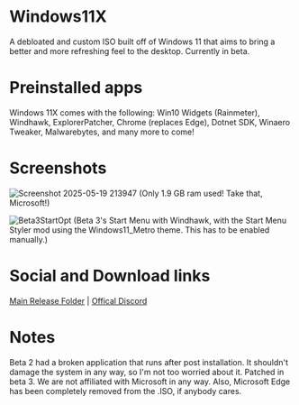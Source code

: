 # Windows11X

A debloated and custom ISO built off of Windows 11 that aims to bring a better and more refreshing feel to the desktop.
Currently in beta.

# Preinstalled apps
Windows 11X comes with the following:
Win10 Widgets (Rainmeter), Windhawk, ExplorerPatcher, Chrome (replaces Edge), Dotnet SDK, Winaero Tweaker, Malwarebytes,
and many more to come!

# Screenshots
![Screenshot 2025-05-19 213947](https://github.com/user-attachments/assets/2db53d6f-7e62-4609-b6cf-74cc6d8acc81)
(Only 1.9 GB ram used! Take that, Microsoft!)

![Beta3StartOpt](https://github.com/user-attachments/assets/d3c6b5c5-3f08-407a-b5e5-f0942cff1931)
(Beta 3's Start Menu with Windhawk, with the Start Menu Styler mod using the Windows11_Metro theme. This has to be enabled manually.)

# Social and Download links
[Main Release Folder](https://drive.google.com/drive/folders/1i1lXDxW5kFV1qbbKCxSTP1VCuqici0U2?usp=sharing) |
[Offical Discord](https://discord.gg/fUQucspA)

# Notes
Beta 2 had a broken application that runs after post installation. It shouldn't damage the system in any way, so I'm not too worried about it. Patched in beta 3.
We are not affiliated with Microsoft in any way.
Also, Microsoft Edge has been completely removed from the .ISO, if anybody cares.

